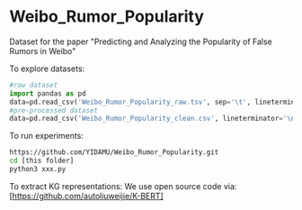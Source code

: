 # Weibo_Rumor_Popularity
Dataset for the paper "Predicting and Analyzing the Popularity of False Rumors in Weibo" 

To explore datasets:
```python
#raw dataset
import pandas as pd
data=pd.read_csv('Weibo_Rumor_Popularity_raw.tsv', sep='\t', lineterminator='\n')
#pre-processed dataset
data=pd.read_csv('Weibo_Rumor_Popularity_clean.csv', lineterminator='\n')
```
To run experiments:
```bash
https://github.com/YIDAMU/Weibo_Rumor_Popularity.git
cd [this folder]
python3 xxx.py
```
To extract KG representations:
We use open source code via: [https://github.com/autoliuweijie/K-BERT]
